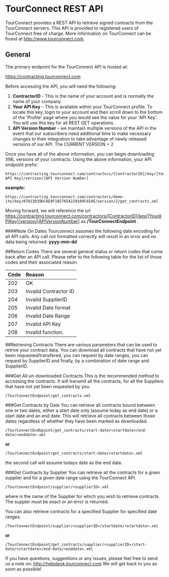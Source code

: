 # TourConnect REST API

TourConnect provides a REST API to retrieve signed contracts from the TourConnect servers.  This API is provided to registered users of TourConnect free of charge.  More information on TourConnect can be found at http://www.tourconnect.com.

## General

The primary endpoint for the TourConnect API is hosted at:

https://contracting.tourconnect.com

Before accessing the API, you will need the following:
1.  **ContractorID** -  This is the name of your account and is normally the name of your company.
2.  **Your API Key** -  This is available within your TourConnect profile.  To locate this key, login to your account and then scroll down to the bottom of the 'Profile' page where you would see the value for your 'API Key'. You will use this key for all REST GET operations.
3.  **API Version Number** - we maintain multiple versions of the API in the event that our subscribers need additional time to make necessary changes to their integration to take advantage of newly released versions of our API.  The CURRENT VERSION = 2

Once you have all of the above information, you can begin downloading XML versions of your contracts.  Using the above information, your API endpoint prefix:

```
https://contracting.tourconnect.com/contractors/[ContractorID]/key/[Your API Key]/version/[API Version Number]
```
__example:__
```
https://contracting.tourconnect.com/contractors/demo-ito/key/07823D39DCAE9F1B2765A229109C658E/version/2/get_contracts.xml
```

Moving forward, we will reference the url https://contracting.tourconnect.com/contractors/[ContractorID]/key/[YourAPIKey]/version/[APIVersionNumber] as __/TourConnectEndpoint__ .

####Note On Dates
Tourconnect assumes the following date encoding for all API calls.  Any call not formatted correctly will result in an error and no data being returned:
__yyyy-mm-dd__

##Return Codes
There are several general status or return codes that come back after an API call.  Please refer to the following table for the list of those codes and their associated reason.


| Code        | Reason |
| ------------- | :------------- |
| 202 | OK
| 203 | Invalid Contractor ID
| 204 | Invalid SupplierID
| 205 | Invalid Date format
| 206 | Invalid Date Range
| 207 | Invalid API Key
| 208 | Invalid function.

##Retrieving Contracts
There are various parameters that can be used to retrive your contract data.  You can download all contracts that have not yet been requested/transfered, you can request by date ranges, you can request by SupplierID and finally, by a combination of date range and SupplierID.

###Get All un-downloaded Contracts
This is the recommended method to accessing the contracts.  It will transmit all the contracts, for all the Suppliers that have not yet been requested by you.  

```
/TourConnectEndpoint/get_contracts.xml
```

###Get Contracts by Date
You can retrieve all contracts bound between one or two dates, either a start date only (assume today as end date) or a start date and an end date.  This will retrieve all contracts between those dates regardless of whether they have been marked as downloaded.

```
/TourConnectEndbpoint/get_contracts/start-date/<startdate>/end-date/<enddate>.xml
```
__or__
```
/TourConnectEndpoint/get_contracts/start-date/<startdate>.xml
```
the second call will assume todays date as the end date.

###Get Contracts by Supplier
You can retrieve all the contracts for a given supplier and for a given date range using the TourConnect API.  

```
/TourConnectEndpoint/supplier/<supplierID>.xml
```
where <supplierID> is the name of the Supplier for which you wish to retrieve contracts.  The suppler must be exact or an error is returned.

You can also retrieve contracts for a specified Supplier for specified date ranges.
```
/TourConnectEndpoint/supplier/<supplierID>/startdate/<startdate>.xml
```
__or__
```
/TourConnectEndpoint/get_contracts/supplier/<supplierID>/start-date/<startdate>/end-date/<enddate>.xml
```

If you have questions, suggestions or any issues, please feel free to send us a note on:
http://helpdesk.tourconnect.com
We will get back to you as soon as possible!
